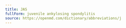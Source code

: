 ```yaml
---
title: JAS
fullForm: juvenile ankylosing spondylitis
source: https://openmd.com/dictionary/abbreviations/j
---
```

